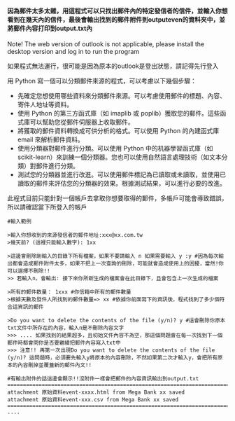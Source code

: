 #### 因為郵件太多太雜，用這程式可以只找出郵件內的特定發信者的信件，並輸入你想看到在幾天內的信件，最後會輸出找到的郵件附件到outputeven的資料夾中，並將郵件內容打印到output.txt內

Note! The web version of outlook is not applicable, please install the desktop version and log in to run the program

如果程式無法運行，很可能是因為原本的outlook是登出狀態，請記得先行登入

用 Python 寫一個可以分類郵件來源的程式，可以考慮以下幾個步驟：

+ 先確定您想使用哪些資料來分類郵件來源。可以考慮使用郵件的標題、內容、寄件人地址等資料。
+ 使用 Python 的第三方函式庫（如 imaplib 或 poplib）獲取您的郵件。這些函式庫可以幫助您從郵件伺服器上收取郵件。
+ 將獲取的郵件資料轉換成可供分析的格式。可以使用 Python 的內建函式庫 email 來解析郵件資料。
+ 使用分類器對郵件進行分類。可以使用 Python 中的机器學習函式庫（如 scikit-learn）來訓練一個分類器。您也可以使用自然語言處理技術（如文本分類）對郵件進行分類。
+ 測試您的分類器並進行改進。可以使用郵件標記為已讀取或未讀取，並使用已讀取的郵件來評估您的分類器的效果。根據測試結果，可以進行必要的改進。

此程式目前只能針對一個帳戶去拿取你想要取得的郵件，多帳戶可能會導致錯誤，所以請確認當下所登入的帳戶

```
#輸入範例

>輸入你想收到的來源發信者的郵件地址:xxx@xx.com.tw 
>幾天前? (這裡只能輸入數字): 1xx

>這邊會刪除剛輸入的目錄下所有檔案，如果不要請輸入 n 如果需要輸入 y :y #因為每次輸出都會造成郵件附件太多，如果不把上一次查詢的刪除，可能就會造成使用上的困擾，當然!你可以選擇不刪除!!
>> 若輸入n，會輸出: 接下來你所新生成的檔案會在此目錄下，且會包含上一次生成的檔案

>所有的郵件数量： 1xxx #你信箱中所有的郵件數量
>根據天數及發件人所找到的郵件數量=> xx #依據你前面寫下的資訊後，程式找到了多少個符合這資訊的郵件

>Do you want to delete the contents of the file (y/n)? y #這會刪除你原本txt文件中所存在的內容，輸入n是不刪除內容文字
>>> .... 如果找到的結果超多，且初始文件內容不為空，那這個問題會在每一次找到下一個郵件時都會問你是否要繼續把郵件內容寫入txt中
>>> 注意!! 再第一次出現Do you want to delete the contents of the file (y/n)? 這問題時，必須要先輸入y將原本的內容刪除，不然如果第二次才輸入y，會把所有原本的內容刪掉並覆蓋新的郵件內文!!

#有輸出附件的話這邊會顯示!!沒附件一樣會把郵件的內容資訊輸出到output.txt
====================================================================================================
attachment 原始資料event-xxxx.html from Mega Bank xx saved
attachment 原始資料event-xxx.csv from Mega Bank xx saved
====================================================================================================
....



```
